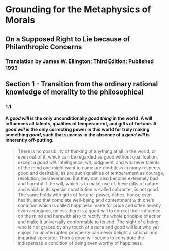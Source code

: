 # Grounding for the Metaphysics of Morals

## On a Supposed Right to Lie because of Philanthropic Concerns

### Translation by James W. Ellington; Third Edition; Published 1993

## Section 1 - Transition from the ordinary rational knowledge of morality to the philosophical

### 1.1

#### A *good will* is the only unconditionally *good thing* in the world. A will influences all talents, qualities of temperament, and gifts of fortune. A *good will* is the only correcting power in this world for truly making something *good*, such that success in the absence of a *good will* is inherently off-putting.

> There is no possibility of thinking of anything at all in the world, or even out of it, which can be regarded as good without qualifcation, except a *good will*. Intelligence, wit, judgment, and whatever talents of the mind one might want to name are doubtless in many respects good and desirable, as are such qualities of temperament as courage, resolution, perseverance. But they can also become extremely bad and harmful if the will, which is to make use of these gifts of nature and which in its special constitution is called cahracter, is not good. The same holds with gifts of fortune; power, riches, honor, even health, and that complete well-being and contentment with one's condition which is called happiness make for pride and often hereby even arrogance, unless there is a good will to correct their influence on the mind and herewith also to rectify the whole principle of action and make it universally conformable to its end. The sight of a being who is not graced by any touch of a pure and good will but who yet enjoys an uninterrupted prosperity can never delight a rational and impartial spectator. Thus a good will seems to constitute the indispensable condition of being even worthy of happiness.

